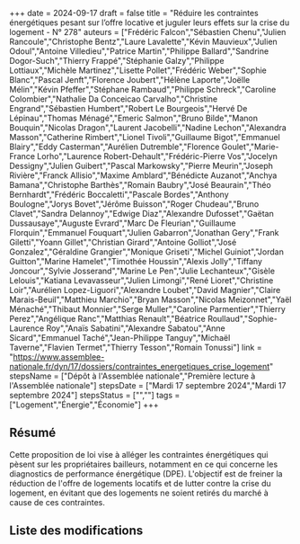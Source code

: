 +++
date = 2024-09-17
draft = false
title = "Réduire les contraintes énergétiques pesant sur l’offre locative et juguler leurs effets sur la crise du logement - N° 278"
auteurs = ["Frédéric Falcon","Sébastien Chenu","Julien Rancoule","Christophe Bentz","Laure Lavalette","Kévin Mauvieux","Julien Odoul","Antoine Villedieu","Patrice Martin","Philippe Ballard","Sandrine Dogor-Such","Thierry Frappé","Stéphanie Galzy","Philippe Lottiaux","Michèle Martinez","Lisette Pollet","Frédéric Weber","Sophie Blanc","Pascal Jenft","Florence Joubert","Hélène Laporte","Joëlle Mélin","Kévin Pfeffer","Stéphane Rambaud","Philippe Schreck","Caroline Colombier","Nathalie Da Conceicao Carvalho","Christine Engrand","Sébastien Humbert","Robert Le Bourgeois","Hervé De Lépinau","Thomas Ménagé","Emeric Salmon","Bruno Bilde","Manon Bouquin","Nicolas Dragon","Laurent Jacobelli","Nadine Lechon","Alexandra Masson","Catherine Rimbert","Lionel Tivoli","Guillaume Bigot","Emmanuel Blairy","Eddy Casterman","Aurélien Dutremble","Florence Goulet","Marie-France Lorho","Laurence Robert-Dehault","Frédéric-Pierre Vos","Jocelyn Dessigny","Julien Guibert","Pascal Markowsky","Pierre Meurin","Joseph Rivière","Franck Allisio","Maxime Amblard","Bénédicte Auzanot","Anchya Bamana","Christophe Barthès","Romain Baubry","José Beaurain","Théo Bernhardt","Frédéric Boccaletti","Pascale Bordes","Anthony Boulogne","Jorys Bovet","Jérôme Buisson","Roger Chudeau","Bruno Clavet","Sandra Delannoy","Edwige Diaz","Alexandre Dufosset","Gaëtan Dussausaye","Auguste Evrard","Marc De Fleurian","Guillaume Florquin","Emmanuel Fouquart","Julien Gabarron","Jonathan Gery","Frank Giletti","Yoann Gillet","Christian Girard","Antoine Golliot","José Gonzalez","Géraldine Grangier","Monique Griseti","Michel Guiniot","Jordan Guitton","Marine Hamelet","Timothée Houssin","Alexis Jolly","Tiffany Joncour","Sylvie Josserand","Marine Le Pen","Julie Lechanteux","Gisèle Lelouis","Katiana Levavasseur","Julien Limongi","René Lioret","Christine Loir","Aurélien Lopez-Liguori","Alexandre Loubet","David Magnier","Claire Marais-Beuil","Matthieu Marchio","Bryan Masson","Nicolas Meizonnet","Yaël Ménaché","Thibaut Monnier","Serge Muller","Caroline Parmentier","Thierry Perez","Angélique Ranc","Matthias Renault","Béatrice Roullaud","Sophie-Laurence Roy","Anaïs Sabatini","Alexandre Sabatou","Anne Sicard","Emmanuel Taché","Jean-Philippe Tanguy","Michaël Taverne","Flavien Termet","Thierry Tesson","Romain Tonussi"]
link = "https://www.assemblee-nationale.fr/dyn/17/dossiers/contraintes_energetiques_crise_logement"
stepsName = ["Dépôt à l'Assemblée nationale","Première lecture à l'Assemblée nationale"]
stepsDate = ["Mardi 17 septembre 2024","Mardi 17 septembre 2024"]
stepsStatus = ["",""]
tags = ["Logement","Énergie","Économie"]
+++

## Résumé

Cette proposition de loi vise à alléger les contraintes énergétiques qui pèsent sur les propriétaires bailleurs, notamment en ce qui concerne les diagnostics de performance énergétique (DPE). L'objectif est de freiner la réduction de l'offre de logements locatifs et de lutter contre la crise du logement, en évitant que des logements ne soient retirés du marché à cause de ces contraintes.

## Liste des modifications


